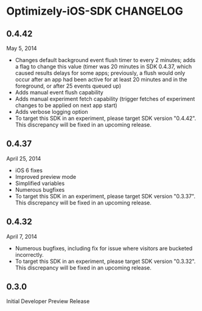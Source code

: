 # Optimizely-iOS-SDK CHANGELOG

## 0.4.42

May 5, 2014

- Changes default background event flush timer to every 2 minutes; adds a flag to change this value (timer was 20 minutes in SDK 0.4.37, which caused results delays for some apps; previously, a flush would only occur after an app had been active for at least 20 minutes and in the foreground, or after 25 events queued up)
- Adds manual event flush capability
- Adds manual experiment fetch capability (trigger fetches of experiment changes to be applied on next app start)
- Adds verbose logging option
- To target this SDK in an experiment, please target SDK version "0.4.42". This discrepancy will be fixed in an upcoming release.

## 0.4.37

April 25, 2014

- iOS 6 fixes
- Improved preview mode
- Simplified variables
- Numerous bugfixes
- To target this SDK in an experiment, please target SDK version "0.3.37". This discrepancy will be fixed in an upcoming release.

## 0.4.32

April 7, 2014

- Numerous bugfixes, including fix for issue where visitors are bucketed incorrectly.
- To target this SDK in an experiment, please target SDK version "0.3.32". This discrepancy will be fixed in an upcoming release.

## 0.3.0

Initial Developer Preview Release